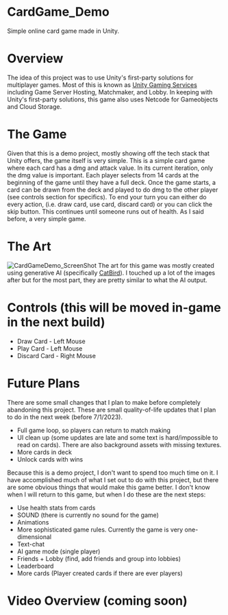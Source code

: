 # CardGame_Demo
 Simple online card game made in Unity. 

# Overview
The idea of this project was to use Unity's first-party solutions for multiplayer games. Most of this is known as [Unity Gaming Services](https://create.unity.com/accelerate-multiplayer?utm_source=google&utm_medium=cpc&utm_campaign=gcp_gcp_x_amer_us_en_co_sem-gg_acq_br-pr_2023-04_gcp-ga_cc3022_ev-br_id:71700000110916802&utm_content=gcp_gcp_x_amer_co_sem-gg_ev-br_pros_x_npd_cpc_kw_sd_all_x_x_opr-gcp-core_id:58700008417775585&utm_term=unity%20gaming%20services&&&&&gad=1&gclid=Cj0KCQjw7uSkBhDGARIsAMCZNJt3VYbGPE7ZZcexjlH6dF5AGZLy15PX90mTVqFgLPKB31GKiCtvwy4aAitCEALw_wcB&gclsrc=aw.ds) including Game Server Hosting, Matchmaker, and Lobby. In keeping with Unity's first-party solutions, this game also uses Netcode for Gameobjects and Cloud Storage.

# The Game
Given that this is a demo project, mostly showing off the tech stack that Unity offers, the game itself is very simple. This is a simple card game where each card has a dmg and attack value. In its current iteration, only the dmg value is important. Each player selects from 14 cards at the beginning of the game until they have a full deck. Once the game starts, a card can be drawn from the deck and played to do dmg to the other player (see controls section for specifics). To end your turn you can either do every action, (i.e. draw card, use card, discard card) or you can click the skip button. This continues until someone runs out of health. As I said before, a very simple game.

# The Art
![CardGameDemo_ScreenShot](https://github.com/thoroughlyswooped/CardGame_Demo/assets/35412394/d99baf7b-9ad6-41d6-8142-34c1a41e7b74)
The art for this game was mostly created using generative AI (specifically [CatBird](https://www.catbird.ai/)). I touched up a lot of the images after but for the most part, they are pretty similar to what the AI output.

# Controls (this will be moved in-game in the next build)
* Draw Card - Left Mouse
* Play Card - Left Mouse
* Discard Card - Right Mouse

# Future Plans
There are some small changes that I plan to make before completely abandoning this project. These are small quality-of-life updates that I plan to do in the next week (before 7/1/2023).
* Full game loop, so players can return to match making
* UI clean up (some updates are late and some text is hard/impossible to read on cards). There are also background assets with missing textures. 
* More cards in deck 
* Unlock cards with wins
  
Because this is a demo project, I don't want to spend too much time on it. I have accomplished much of what I set out to do with this project, but there are some obvious things that would make this game better. I don't know when I will return to this game, but when I do these are the next steps:
* Use health stats from cards
* SOUND (there is currently no sound for the game)
* Animations
* More sophisticated game rules. Currently the game is very one-dimensional
* Text-chat
* AI game mode (single player)
* Friends + Lobby (find, add friends and group into lobbies)
* Leaderboard
* More cards (Player created cards if there are ever players)

# Video Overview (coming soon)

